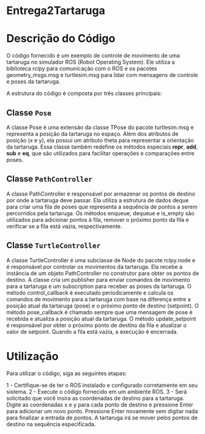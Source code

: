 # Entrega2Tartaruga

# Descrição do Código

O código fornecido é um exemplo de controle de movimento de uma tartaruga no simulador ROS (Robot Operating System). Ele utiliza a biblioteca rclpy para comunicação com o ROS e os pacotes geometry_msgs.msg e turtlesim.msg para lidar com mensagens de controle e poses da tartaruga.

A estrutura do código é composta por três classes principais:

## Classe `Pose`

A classe Pose é uma extensão da classe TPose do pacote turtlesim.msg e representa a posição da tartaruga no espaço. Além dos atributos de posição (x e y), ela possui um atributo theta para representar a orientação da tartaruga. Essa classe também redefine os métodos especiais __repr__, __add__, __sub__ e __eq__, que são utilizados para facilitar operações e comparações entre poses.

## Classe `PathController`

A classe PathController é responsável por armazenar os pontos de destino por onde a tartaruga deve passar. Ela utiliza a estrutura de dados deque para criar uma fila de poses que representa a sequência de pontos a serem percorridos pela tartaruga. Os métodos enqueue, dequeue e is_empty são utilizados para adicionar pontos à fila, remover o próximo ponto da fila e verificar se a fila está vazia, respectivamente.

## Classe `TurtleController`

A classe TurtleController é uma subclasse de Node do pacote rclpy.node e é responsável por controlar os movimentos da tartaruga. Ela recebe a instância de um objeto PathController no construtor para obter os pontos de destino. A classe cria um publisher para enviar comandos de movimento para a tartaruga e um subscription para receber as poses da tartaruga. O método control_callback é executado periodicamente e calcula os comandos de movimento para a tartaruga com base na diferença entre a posição atual da tartaruga (pose) e o próximo ponto de destino (setpoint). O método pose_callback é chamado sempre que uma mensagem de pose é recebida e atualiza a posição atual da tartaruga. O método update_setpoint é responsável por obter o próximo ponto de destino da fila e atualizar o valor de setpoint. Quando a fila está vazia, a execução é encerrada.

# Utilização

Para utilizar o código, siga as seguintes etapas:

1 - Certifique-se de ter o ROS instalado e configurado corretamente em seu sistema.
2 - Execute o código fornecido em um ambiente ROS.
3 - Será solicitado que você insira as coordenadas de destino para a tartaruga. Digite as coordenadas x e y para cada ponto de destino e pressione Enter para adicionar um novo ponto. Pressione Enter novamente sem digitar nada para finalizar a entrada de pontos.
A tartaruga irá se mover pelos pontos de destino na sequência especificada.

